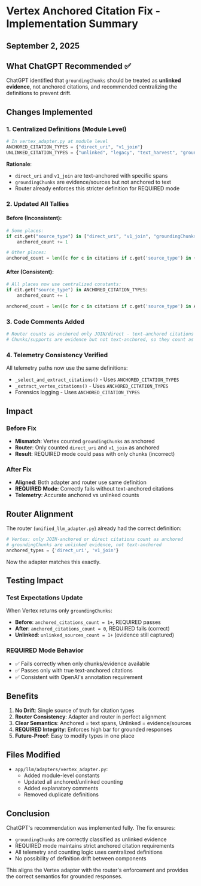 # Vertex Anchored Citation Fix - Implementation Summary
## September 2, 2025

## What ChatGPT Recommended ✅

ChatGPT identified that `groundingChunks` should be treated as **unlinked evidence**, not anchored citations, and recommended centralizing the definitions to prevent drift.

## Changes Implemented

### 1. Centralized Definitions (Module Level)
```python
# In vertex_adapter.py at module level
ANCHORED_CITATION_TYPES = {"direct_uri", "v1_join"}
UNLINKED_CITATION_TYPES = {"unlinked", "legacy", "text_harvest", "groundingChunks"}
```

**Rationale**: 
- `direct_uri` and `v1_join` are text-anchored with specific spans
- `groundingChunks` are evidence/sources but not anchored to text
- Router already enforces this stricter definition for REQUIRED mode

### 2. Updated All Tallies

#### Before (Inconsistent):
```python
# Some places:
if cit.get("source_type") in ["direct_uri", "v1_join", "groundingChunks"]:
    anchored_count += 1

# Other places:
anchored_count = len([c for c in citations if c.get('source_type') in {'direct_uri', 'v1_join'}])
```

#### After (Consistent):
```python
# All places now use centralized constants:
if cit.get("source_type") in ANCHORED_CITATION_TYPES:
    anchored_count += 1

anchored_count = len([c for c in citations if c.get('source_type') in ANCHORED_CITATION_TYPES])
```

### 3. Code Comments Added
```python
# Router counts as anchored only JOIN/direct - text-anchored citations with specific spans
# Chunks/supports are evidence but not text-anchored, so they count as unlinked
```

### 4. Telemetry Consistency Verified

All telemetry paths now use the same definitions:
- `_select_and_extract_citations()` - Uses `ANCHORED_CITATION_TYPES`
- `_extract_vertex_citations()` - Uses `ANCHORED_CITATION_TYPES`
- Forensics logging - Uses `ANCHORED_CITATION_TYPES`

## Impact

### Before Fix
- **Mismatch**: Vertex counted `groundingChunks` as anchored
- **Router**: Only counted `direct_uri` and `v1_join` as anchored
- **Result**: REQUIRED mode could pass with only chunks (incorrect)

### After Fix
- **Aligned**: Both adapter and router use same definition
- **REQUIRED Mode**: Correctly fails without text-anchored citations
- **Telemetry**: Accurate anchored vs unlinked counts

## Router Alignment

The router (`unified_llm_adapter.py`) already had the correct definition:
```python
# Vertex: only JOIN-anchored or direct citations count as anchored
# groundingChunks are unlinked evidence, not text-anchored
anchored_types = {'direct_uri', 'v1_join'}
```

Now the adapter matches this exactly.

## Testing Impact

### Test Expectations Update
When Vertex returns only `groundingChunks`:
- **Before**: `anchored_citations_count = 1+`, REQUIRED passes
- **After**: `anchored_citations_count = 0`, REQUIRED fails (correct)
- **Unlinked**: `unlinked_sources_count = 1+` (evidence still captured)

### REQUIRED Mode Behavior
- ✅ Fails correctly when only chunks/evidence available
- ✅ Passes only with true text-anchored citations
- ✅ Consistent with OpenAI's annotation requirement

## Benefits

1. **No Drift**: Single source of truth for citation types
2. **Router Consistency**: Adapter and router in perfect alignment
3. **Clear Semantics**: Anchored = text spans, Unlinked = evidence/sources
4. **REQUIRED Integrity**: Enforces high bar for grounded responses
5. **Future-Proof**: Easy to modify types in one place

## Files Modified

- `app/llm/adapters/vertex_adapter.py`:
  - Added module-level constants
  - Updated all anchored/unlinked counting
  - Added explanatory comments
  - Removed duplicate definitions

## Conclusion

ChatGPT's recommendation was implemented fully. The fix ensures:
- `groundingChunks` are correctly classified as unlinked evidence
- REQUIRED mode maintains strict anchored citation requirements
- All telemetry and counting logic uses centralized definitions
- No possibility of definition drift between components

This aligns the Vertex adapter with the router's enforcement and provides the correct semantics for grounded responses.